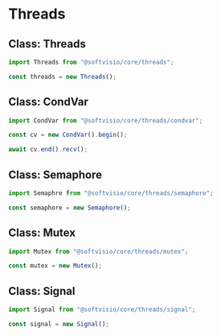 # Threads

## Class: Threads

```javascript
import Threads from "@softvisio/core/threads";

const threads = new Threads();
```

## Class: CondVar

```javascript
import CondVar from "@softvisio/core/threads/condvar";

const cv = new CondVar().begin();

await cv.end().recv();
```

## Class: Semaphore

```javascript
import Semaphre from "@softvisio/core/threads/semaphore";

const semaphore = new Semaphore();
```

## Class: Mutex

```javascript
import Mutex from "@softvisio/core/threads/mutex";

const mutex = new Mutex();
```

## Class: Signal

```javascript
import Signal from "@softvisio/core/threads/signal";

const signal = new Signal();
```
